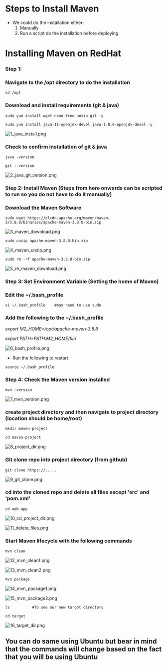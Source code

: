 # Steps to Install Maven

- We could do the installation either:
  1. Manually
  2. Run a script do the installation before deploying
 
# Installing Maven on RedHat

### Step 1:

### Navigate to the /opt directory to do the installation

```
cd /opt
```

### Download and install requirements (git & java)

```
sudo yum install wget nano tree unzip git -y
```

```
sudo yum install java-11-openjdk-devel java-1.8.0-openjdk-devel -y
```

![1_java_install.png](/Maven/Images/1_java_install.png)

### Check to confirm installation of git & java

```
java -version
```

```
git --version
```

![2_java_git_version.png](/Maven/Images/2_java_git_version.png)

### Step 2: Install Maven      (Steps from here onwards can be scripted to run so you do not have to do it manually)
### Download the Maven Software

```
sudo wget https://dlcdn.apache.org/maven/maven-3/3.8.8/binaries/apache-maven-3.8.8-bin.zip
```

![3_maven_download.png](/Maven/Images/3_maven_download.png)

```
sudo unzip apache-maven-3.8.8-bin.zip 
```

![4_maven_unzip.png](/Maven/Images/4_maven_unzip.png)

```
sudo rm -rf apache-maven-3.8.8-bin.zip
```

![5_re_maven_download.png](/Maven/Images/5_re_maven_download.png)


### Step 3: Set Environment Variable (Setting the home of Maven)

### Edit the ~/.bash_profile

```
vi ~/.bash_profile    #may need to use sudo
```

### Add the following to the ~/.bash_profile

*export M2_HOME=/opt/apache-maven-3.8.8*

*export PATH=$PATH:$M2_HOME/bin*

![6_bash_profile.png](/Maven/Images/6_bash_profile.png)

- Run the following to restart

```
source ~/.bash_profile
```

### Step 4: Check the Maven version installed

```
mvn -version
```

![7_mvn_version.png](/Maven/Images/7_mvn_version.png)

### create project directory and then navigate to project directory (location should be home/root)

```
mkdir maven-project
```

```
cd maven-project
```

![8_project_dir.png](/Maven/Images/8_project_dir.png)

### Git clone repo into project directory (from github)

```
git clone https://.....
```

![9_git_clone.png](/Maven/Images/9_git_clone.png)

### cd into the cloned repo and delete all files except 'src' and 'pom.xml'

```
cd web-app
```

![10_cd_project_dir.png](/Maven/Images/10_cd_project_dir.png)

![11_delete_files.png](/Maven/Images/11_delete_files.png)

### Start Maven lifecycle with the following commands

```
mvn clean
```

![12_mvn_clean1.png](/Maven/Images/12_mvn_clean1.png)

![13_mvn_clean2.png](/Maven/Images/13_mvn_clean2.png)

```
mvn package
```

![14_mvn_package1.png](/Maven/Images/14_mvn_package1.png)

![15_mvn_package2.png](/Maven/Images/15_mvn_package2.png)

```
ls          #To see our new target directory
```

```
cd target
```

![16_target_dir.png](/Maven/Images/16_target_dir.png)

## **You can do same using Ubuntu but bear in mind that the commands will change based on the fact that you will be using Ubuntu**
